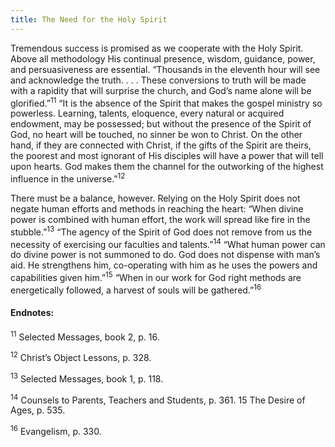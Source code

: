 ```yaml
---
title: The Need for the Holy Spirit
---
```


Tremendous success is promised as we cooperate with the Holy Spirit. Above all methodology His continual presence, wisdom, guidance, power, and persuasiveness are essential. “Thousands in the eleventh hour will see and acknowledge the truth. . . . These conversions to truth will be made with a rapidity that will surprise the church, and God’s name alone will be glorified.”<sup>11</sup> “It is the absence of the Spirit that makes the gospel ministry so powerless. Learning, talents, eloquence, every natural or acquired endowment, may be possessed; but without the presence of the Spirit of God, no heart will be touched, no sinner be won to Christ. On the other hand, if they are connected with Christ, if the gifts of the Spirit are theirs, the poorest and most ignorant of His disciples will have a power that will tell upon hearts. God makes them the channel for the outworking of the highest influence in the universe.”<sup>12</sup>

There must be a balance, however. Relying on the Holy Spirit does not negate human efforts and methods in reaching the heart: “When divine power is combined with human effort, the work will spread like fire in the stubble.”<sup>13</sup> “The agency of the Spirit of God does not remove from us the necessity of exercising our faculties and talents.”<sup>14</sup> “What human power can do divine power is not summoned to do. God does not dispense with man’s aid. He strengthens him, co-operating with him as he uses the powers and capabilities given him.”<sup>15</sup> “When in our work for God right methods are energetically followed, a harvest of souls will be gathered.”<sup>16</sup>

#### Endnotes:

<sup>11</sup> Selected Messages, book 2, p. 16.

<sup>12</sup> Christ’s Object Lessons, p. 328.

<sup>13</sup> Selected Messages, book 1, p. 118.

<sup>14</sup> Counsels to Parents, Teachers and Students, p. 361. 15 The Desire of Ages, p. 535.

<sup>16</sup> Evangelism, p. 330.
